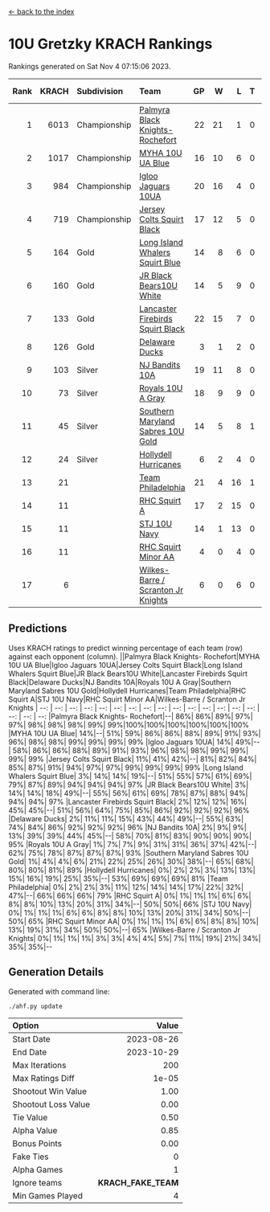 [<- back to the index](readme.md)
# 10U Gretzky KRACH Rankings
Rankings generated on Sat Nov  4 07:15:06 2023.

Rank|KRACH|Subdivision|Team|GP|W|L|T|OTW|OTL|SoS|Exp Wins|Win Diff
---:|---:|:---|:---|---:|---:|---:|---:|---:|---:|---:|---:|---:
1|6013|Championship|[Palmyra Black Knights- Rochefort](https://gamesheetstats.com/seasons/3659/teams/140260/schedule)|22|21|1|0|0|1|340|21.8|-0.0
2|1017|Championship|[MYHA 10U UA Blue](https://gamesheetstats.com/seasons/3659/teams/140258/schedule)|16|10|6|0|0|0|1701|10.8|-0.0
3|984|Championship|[Igloo Jaguars 10UA](https://gamesheetstats.com/seasons/3659/teams/140253/schedule)|20|16|4|0|0|1|549|16.8|-0.0
4|719|Championship|[Jersey Colts Squirt Black](https://gamesheetstats.com/seasons/3659/teams/140254/schedule)|17|12|5|0|1|0|939|12.8|-0.0
5|164|Gold|[Long Island Whalers Squirt Blue](https://gamesheetstats.com/seasons/3659/teams/140257/schedule)|14|8|6|0|0|0|943|8.9|0.0
6|160|Gold|[JR Black Bears10U White](https://gamesheetstats.com/seasons/3659/teams/140255/schedule)|14|5|9|0|1|1|1550|5.9|0.0
7|133|Gold|[Lancaster Firebirds Squirt Black](https://gamesheetstats.com/seasons/3659/teams/140256/schedule)|22|15|7|0|1|1|392|15.9|0.0
8|126|Gold|[Delaware Ducks](https://gamesheetstats.com/seasons/3659/teams/140376/schedule)|3|1|2|0|0|0|3013|1.9|0.0
9|103|Silver|[NJ Bandits 10A](https://gamesheetstats.com/seasons/3659/teams/140259/schedule)|19|11|8|0|0|1|221|11.9|0.0
10|73|Silver|[Royals 10U A Gray](https://gamesheetstats.com/seasons/3659/teams/140262/schedule)|18|9|9|0|0|1|505|9.9|0.0
11|45|Silver|[Southern Maryland Sabres 10U Gold](https://gamesheetstats.com/seasons/3659/teams/140263/schedule)|14|5|8|1|2|0|177|6.4|0.0
12|24|Silver|[Hollydell Hurricanes](https://gamesheetstats.com/seasons/3659/teams/140220/schedule)|6|2|4|0|0|0|300|2.9|0.0
13|21||[Team Philadelphia](https://gamesheetstats.com/seasons/3659/teams/140226/schedule)|21|4|16|1|0|0|547|5.4|0.0
14|11||[RHC Squirt A](https://gamesheetstats.com/seasons/3659/teams/140261/schedule)|17|2|15|0|1|0|227|2.9|0.0
15|11||[STJ 10U Navy](https://gamesheetstats.com/seasons/3659/teams/140264/schedule)|14|1|13|0|0|0|1382|1.9|0.0
16|11||[RHC Squirt Minor AA](https://gamesheetstats.com/seasons/3659/teams/140224/schedule)|4|0|4|0|0|0|383|0.9|0.0
17|6||[Wilkes-Barre / Scranton Jr Knights](https://gamesheetstats.com/seasons/3659/teams/140228/schedule)|6|0|6|0|0|0|1770|0.9|0.0

## Predictions
Uses KRACH ratings to predict winning percentage of each team (row) against each opponent (column).
||Palmyra Black Knights- Rochefort|MYHA 10U UA Blue|Igloo Jaguars 10UA|Jersey Colts Squirt Black|Long Island Whalers Squirt Blue|JR Black Bears10U White|Lancaster Firebirds Squirt Black|Delaware Ducks|NJ Bandits 10A|Royals 10U A Gray|Southern Maryland Sabres 10U Gold|Hollydell Hurricanes|Team Philadelphia|RHC Squirt A|STJ 10U Navy|RHC Squirt Minor AA|Wilkes-Barre / Scranton Jr Knights
| --: | --: | --: | --: | --: | --: | --: | --: | --: | --: | --: | --: | --: | --: | --: | --: | --: | --: 
|Palmyra Black Knights- Rochefort|--| 86%| 86%| 89%| 97%| 97%| 98%| 98%| 98%| 99%| 99%|100%|100%|100%|100%|100%|100%
|MYHA 10U UA Blue| 14%|--| 51%| 59%| 86%| 86%| 88%| 89%| 91%| 93%| 96%| 98%| 98%| 99%| 99%| 99%| 99%
|Igloo Jaguars 10UA| 14%| 49%|--| 58%| 86%| 86%| 88%| 89%| 91%| 93%| 96%| 98%| 98%| 99%| 99%| 99%| 99%
|Jersey Colts Squirt Black| 11%| 41%| 42%|--| 81%| 82%| 84%| 85%| 87%| 91%| 94%| 97%| 97%| 99%| 99%| 99%| 99%
|Long Island Whalers Squirt Blue|  3%| 14%| 14%| 19%|--| 51%| 55%| 57%| 61%| 69%| 79%| 87%| 89%| 94%| 94%| 94%| 97%
|JR Black Bears10U White|  3%| 14%| 14%| 18%| 49%|--| 55%| 56%| 61%| 69%| 78%| 87%| 88%| 94%| 94%| 94%| 97%
|Lancaster Firebirds Squirt Black|  2%| 12%| 12%| 16%| 45%| 45%|--| 51%| 56%| 64%| 75%| 85%| 86%| 92%| 92%| 92%| 96%
|Delaware Ducks|  2%| 11%| 11%| 15%| 43%| 44%| 49%|--| 55%| 63%| 74%| 84%| 86%| 92%| 92%| 92%| 96%
|NJ Bandits 10A|  2%|  9%|  9%| 13%| 39%| 39%| 44%| 45%|--| 58%| 70%| 81%| 83%| 90%| 90%| 90%| 95%
|Royals 10U A Gray|  1%|  7%|  7%|  9%| 31%| 31%| 36%| 37%| 42%|--| 62%| 75%| 78%| 87%| 87%| 87%| 93%
|Southern Maryland Sabres 10U Gold|  1%|  4%|  4%|  6%| 21%| 22%| 25%| 26%| 30%| 38%|--| 65%| 68%| 80%| 80%| 81%| 89%
|Hollydell Hurricanes|  0%|  2%|  2%|  3%| 13%| 13%| 15%| 16%| 19%| 25%| 35%|--| 53%| 69%| 69%| 69%| 81%
|Team Philadelphia|  0%|  2%|  2%|  3%| 11%| 12%| 14%| 14%| 17%| 22%| 32%| 47%|--| 66%| 66%| 66%| 79%
|RHC Squirt A|  0%|  1%|  1%|  1%|  6%|  6%|  8%|  8%| 10%| 13%| 20%| 31%| 34%|--| 50%| 50%| 66%
|STJ 10U Navy|  0%|  1%|  1%|  1%|  6%|  6%|  8%|  8%| 10%| 13%| 20%| 31%| 34%| 50%|--| 50%| 65%
|RHC Squirt Minor AA|  0%|  1%|  1%|  1%|  6%|  6%|  8%|  8%| 10%| 13%| 19%| 31%| 34%| 50%| 50%|--| 65%
|Wilkes-Barre / Scranton Jr Knights|  0%|  1%|  1%|  1%|  3%|  3%|  4%|  4%|  5%|  7%| 11%| 19%| 21%| 34%| 35%| 35%|--

## Generation Details

Generated with command line:
```
./ahf.py update
```

| Option | Value |
| :----- | ----: |
| Start Date | 2023-08-26 |
| End Date | 2023-10-29 |
| Max Iterations | 200 |
| Max Ratings Diff | 1e-05 |
| Shootout Win Value | 1.00 |
| Shootout Loss Value | 0.00 |
| Tie Value | 0.50 |
| Alpha Value | 0.85 |
| Bonus Points | 0.00 |
| Fake Ties | 0 |
| Alpha Games | 1 |
| Ignore teams | __KRACH_FAKE_TEAM__ |
| Min Games Played | 4 |

